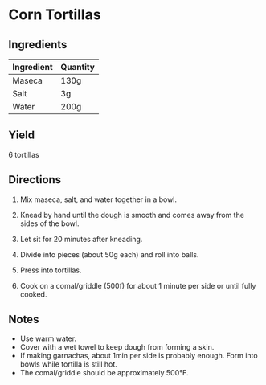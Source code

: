 # Corn Tortillas

## Ingredients

| Ingredient | Quantity |
| --- | --- |
| Maseca | 130g |
| Salt | 3g |
| Water | 200g |


## Yield

6 tortillas


## Directions

1. Mix maseca, salt, and water together in a bowl.

2. Knead by hand until the dough is smooth and comes away from the sides of the
   bowl.

3. Let sit for 20 minutes after kneading.

4. Divide into pieces (about 50g each) and roll into balls.

5. Press into tortillas.

6. Cook on a comal/griddle (500f) for about 1 minute per side or until fully
   cooked.


## Notes

- Use warm water.
- Cover with a wet towel to keep dough from forming a skin.
- If making garnachas, about 1min per side is probably enough. Form into bowls
  while tortilla is still hot.
- The comal/griddle should be approximately 500°F.
